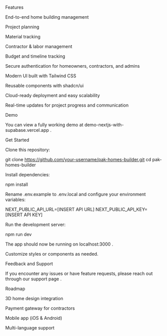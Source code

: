 Features

End-to-end home building management

Project planning

Material tracking

Contractor & labor management

Budget and timeline tracking

Secure authentication for homeowners, contractors, and admins

Modern UI built with Tailwind CSS

Reusable components with shadcn/ui

Cloud-ready deployment and easy scalability

Real-time updates for project progress and communication

Demo

You can view a fully working demo at demo-nextjs-with-supabase.vercel.app
.

Get Started

Clone this repository:

git clone https://github.com/your-username/pak-homes-builder.git
cd pak-homes-builder


Install dependencies:

npm install


Rename .env.example to .env.local and configure your environment variables:

NEXT_PUBLIC_API_URL=[INSERT API URL]
NEXT_PUBLIC_API_KEY=[INSERT API KEY]


Run the development server:

npm run dev


The app should now be running on localhost:3000
.

Customize styles or components as needed.

Feedback and Support

If you encounter any issues or have feature requests, please reach out through our support page
.

Roadmap

 3D home design integration

 Payment gateway for contractors

 Mobile app (iOS & Android)

 Multi-language support

